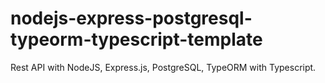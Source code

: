 # nodejs-express-postgresql-typeorm-typescript-template
Rest API with NodeJS, Express.js, PostgreSQL, TypeORM with Typescript.

